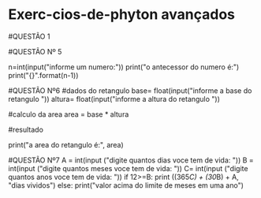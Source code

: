 # Exerc-cios-de-phyton avançados

#QUESTÃO 1







#QUESTÃO Nº 5

n=int(input("informe um numero:"))
print("o antecessor do numero é:")
print("{}".format(n-1))



#QUESTÃO Nº6
#dados do retangulo
base= float(input("informe a base do retangulo "))
altura= float(input("informe a altura do retangulo "))
 
#calculo da area
area = base * altura
 
 #resultado
 
print("a area do retangulo é:", area)


#QUESTÃO Nº7
A = int(input ("digite quantos dias voce tem de vida: "))
B = int(input ("digite quantos meses voce tem de vida: "))
C= int(input ("digite quantos anos voce tem de vida: "))
if 12>=B:
   print ((365*C) + (30*B) + A, "dias vividos")
else:
      print("valor acima do limite de meses em uma ano")





 
